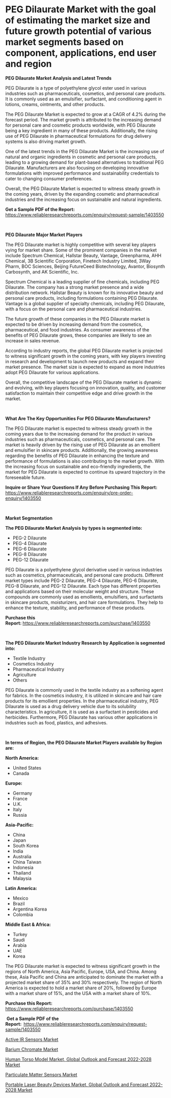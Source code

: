 <p><h1>PEG Dilaurate Market with the goal of estimating the market size and future growth potential of various market segments based on component, applications, end user and region</h1></p><p><strong>PEG Dilaurate Market Analysis and Latest Trends</strong></p>
<p><p>PEG Dilaurate is a type of polyethylene glycol ester used in various industries such as pharmaceuticals, cosmetics, and personal care products. It is commonly used as an emulsifier, surfactant, and conditioning agent in lotions, creams, ointments, and other products.</p><p>The PEG Dilaurate Market is expected to grow at a CAGR of 4.2% during the forecast period. The market growth is attributed to the increasing demand for personal care and cosmetic products worldwide, with PEG Dilaurate being a key ingredient in many of these products. Additionally, the rising use of PEG Dilaurate in pharmaceutical formulations for drug delivery systems is also driving market growth.</p><p>One of the latest trends in the PEG Dilaurate Market is the increasing use of natural and organic ingredients in cosmetic and personal care products, leading to a growing demand for plant-based alternatives to traditional PEG Dilaurate. Manufacturers are also focusing on developing innovative formulations with improved performance and sustainability credentials to cater to changing consumer preferences.</p><p>Overall, the PEG Dilaurate Market is expected to witness steady growth in the coming years, driven by the expanding cosmetic and pharmaceutical industries and the increasing focus on sustainable and natural ingredients.</p></p>
<p><strong>Get a Sample PDF of the Report:&nbsp;</strong> <a href="https://www.reliableresearchreports.com/enquiry/request-sample/1403550">https://www.reliableresearchreports.com/enquiry/request-sample/1403550</a></p>
<p>&nbsp;</p>
<p><strong>PEG Dilaurate Major Market Players</strong></p>
<p><p>The PEG Dilaurate market is highly competitive with several key players vying for market share. Some of the prominent companies in the market include Spectrum Chemical, Hallstar Beauty, Vantage, Greenpharma, AHH Chemical, 3B Scientific Corporation, Finetech Industry Limited, 3Way Pharm, BOC Sciences, Beijing FutureCeed Biotechnology, Avantor, Biosynth Carbosynth, and AK Scientific, Inc.</p><p>Spectrum Chemical is a leading supplier of fine chemicals, including PEG Dilaurate. The company has a strong market presence and a wide distribution network. Hallstar Beauty is known for its innovative beauty and personal care products, including formulations containing PEG Dilaurate. Vantage is a global supplier of specialty chemicals, including PEG Dilaurate, with a focus on the personal care and pharmaceutical industries.</p><p>The future growth of these companies in the PEG Dilaurate market is expected to be driven by increasing demand from the cosmetics, pharmaceutical, and food industries. As consumer awareness of the benefits of PEG Dilaurate grows, these companies are likely to see an increase in sales revenue.</p><p>According to industry reports, the global PEG Dilaurate market is projected to witness significant growth in the coming years, with key players investing in research and development to launch new products and expand their market presence. The market size is expected to expand as more industries adopt PEG Dilaurate for various applications.</p><p>Overall, the competitive landscape of the PEG Dilaurate market is dynamic and evolving, with key players focusing on innovation, quality, and customer satisfaction to maintain their competitive edge and drive growth in the market.</p></p>
<p>&nbsp;</p>
<p><strong>What Are The Key Opportunities For PEG Dilaurate Manufacturers?</strong></p>
<p><p>The PEG Dilaurate market is expected to witness steady growth in the coming years due to the increasing demand for the product in various industries such as pharmaceuticals, cosmetics, and personal care. The market is heavily driven by the rising use of PEG Dilaurate as an emollient and emulsifier in skincare products. Additionally, the growing awareness regarding the benefits of PEG Dilaurate in enhancing the texture and performance of formulations is also contributing to the market growth. With the increasing focus on sustainable and eco-friendly ingredients, the market for PEG Dilaurate is expected to continue its upward trajectory in the foreseeable future.</p></p>
<p><strong>Inquire or Share Your Questions If Any Before Purchasing This Report:</strong> <a href="https://www.reliableresearchreports.com/enquiry/pre-order-enquiry/1403550">https://www.reliableresearchreports.com/enquiry/pre-order-enquiry/1403550</a></p>
<p>&nbsp;</p>
<p><strong>Market Segmentation</strong></p>
<p><strong>The PEG Dilaurate Market Analysis by types is segmented into:</strong></p>
<p><ul><li>PEG-2 Dilaurate</li><li>PEG-4 Dilaurate</li><li>PEG-6 Dilaurate</li><li>PEG-8 Dilaurate</li><li>PEG-12 Dilaurate</li></ul></p>
<p><p>PEG Dilaurate is a polyethylene glycol derivative used in various industries such as cosmetics, pharmaceuticals, and personal care products. Different market types include PEG-2 Dilaurate, PEG-4 Dilaurate, PEG-6 Dilaurate, PEG-8 Dilaurate, and PEG-12 Dilaurate. Each type has different properties and applications based on their molecular weight and structure. These compounds are commonly used as emollients, emulsifiers, and surfactants in skincare products, moisturizers, and hair care formulations. They help to enhance the texture, stability, and performance of these products.</p></p>
<p><strong>Purchase this Report:&nbsp;</strong><a href="https://www.reliableresearchreports.com/purchase/1403550">https://www.reliableresearchreports.com/purchase/1403550</a></p>
<p>&nbsp;</p>
<p><strong>The PEG Dilaurate Market Industry Research by Application is segmented into:</strong></p>
<p><ul><li>Textile Industry</li><li>Cosmetics Industry</li><li>Pharmaceutical Industry</li><li>Agriculture</li><li>Others</li></ul></p>
<p><p>PEG Dilaurate is commonly used in the textile industry as a softening agent for fabrics. In the cosmetics industry, it is utilized in skincare and hair care products for its emollient properties. In the pharmaceutical industry, PEG Dilaurate is used as a drug delivery vehicle due to its solubility characteristics. In agriculture, it is used as a surfactant in pesticides and herbicides. Furthermore, PEG Dilaurate has various other applications in industries such as food, plastics, and adhesives.</p></p>
<p>&nbsp;</p>
<p><strong>In terms of Region, the PEG Dilaurate Market Players available by Region are:</strong></p>
<p>
    <p> <strong> North America: </strong>
        <ul>
            <li>United States</li>
            <li>Canada</li>
        </ul>
        </p> 
    <p> <strong> Europe: </strong>
        <ul>
            <li>Germany</li>
            <li>France</li>
            <li>U.K.</li>
            <li>Italy</li>
            <li>Russia</li>
        </ul>
        </p> 
    <p> <strong> Asia-Pacific: </strong>
        <ul>
            <li>China</li>
            <li>Japan</li>
            <li>South Korea</li>
            <li>India</li>
            <li>Australia</li>
            <li>China Taiwan</li>
            <li>Indonesia</li>
            <li>Thailand</li>
            <li>Malaysia</li>
        </ul>
        </p> 
    <p> <strong> Latin America: </strong>
        <ul>
            <li>Mexico</li>
            <li>Brazil</li>
            <li>Argentina Korea</li>
            <li>Colombia</li>
        </ul>
        </p> 
    <p> <strong> Middle East & Africa: </strong>
        <ul>
            <li>Turkey</li>
            <li>Saudi</li>
            <li>Arabia</li>
            <li>UAE</li>
            <li>Korea</li>
        </ul>
    </p>
    </p>
<p><p>The PEG Dilaurate market is expected to witness significant growth in the regions of North America, Asia Pacific, Europe, USA, and China. Among these, Asia Pacific and China are anticipated to dominate the market with a projected market share of 35% and 30% respectively. The region of North America is expected to hold a market share of 20%, followed by Europe with a market share of 15%, and the USA with a market share of 10%.</p></p>
<p><strong>Purchase this Report: </strong><a href="https://www.reliableresearchreports.com/purchase/1403550">https://www.reliableresearchreports.com/purchase/1403550</a></p>
<p>&nbsp;<strong>Get a Sample PDF of the Report:&nbsp;&nbsp;</strong><a href="https://www.reliableresearchreports.com/enquiry/request-sample/1403550">https://www.reliableresearchreports.com/enquiry/request-sample/1403550</a></p>
<p><strong></strong></p>
<p><p><a href="https://view.publitas.com/reportprime-1/active-ir-sensors-market-size-furnishes-valuable-information-encompassing-market-share-market-trends-and-projections-spanning-from-2024-to-2031/">Active IR Sensors Market</a></p><p><a href="https://github.com/elizabethdagraca/Market-Research-Report-List-2/blob/main/barium-chromate-market.md">Barium Chromate Market</a></p><p><a href="https://woozy-pyroraptor-a1f.notion.site/Human-Torso-Model-Market-Global-Outlook-and-Forecast-2022-2028-Market-Furnish-Information-about-Mar-ff3a865ab97e40179d4db0afc0814dc8">Human Torso Model Market, Global Outlook and Forecast 2022-2028 Market</a></p><p><a href="https://view.publitas.com/reportprime-1/particulate-matter-sensors-market-size-focuses-on-market-dynamics-in-depth-analysis-and-future-projections-of-its-market-forecasted-for-period-from-2024-to-2031/">Particulate Matter Sensors Market</a></p><p><a href="https://bubble-tree-ea4.notion.site/Portable-Laser-Beauty-Devices-Market-Global-Outlook-and-Forecast-2022-2028-Market-Size-Evaluating--e9af2aa292624312b90b381529b088d1">Portable Laser Beauty Devices Market, Global Outlook and Forecast 2022-2028 Market</a></p></p>